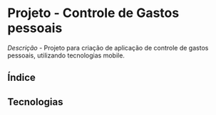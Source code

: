 # Projeto - Controle de Gastos pessoais

*Descrição* - Projeto para criação de aplicação de controle de gastos pessoais, utilizando tecnologias mobile.


## Índice


## Tecnologias

